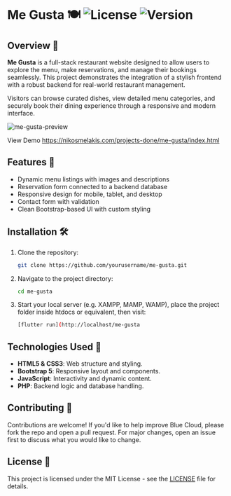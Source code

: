 # Me Gusta 🍽️ ![License](https://img.shields.io/badge/license-MIT-green) ![Version](https://img.shields.io/badge/version-1.0-blue)

## Overview 📝

**Me Gusta**  is a full-stack restaurant website designed to allow users to explore the menu, make reservations, and manage their bookings seamlessly. This project demonstrates the integration of a stylish frontend with a robust backend for real-world restaurant management.

Visitors can browse curated dishes, view detailed menu categories, and securely book their dining experience through a responsive and modern interface.


![me-gusta-preview](https://github.com/user-attachments/assets/20032b95-806d-45f7-8946-3e3dd577ed57)

View Demo https://nikosmelakis.com/projects-done/me-gusta/index.html


## Features 🚀

- Dynamic menu listings with images and descriptions
- Reservation form connected to a backend database
- Responsive design for mobile, tablet, and desktop
- Contact form with validation
- Clean Bootstrap-based UI with custom styling



## Installation 🛠️

1. Clone the repository:
   ```bash
   git clone https://github.com/yourusername/me-gusta.git

2. Navigate to the project directory:
   ```bash
   cd me-gusta
   
4. Start your local server (e.g. XAMPP, MAMP, WAMP), place the project folder inside htdocs or equivalent, then visit:
   ```bash
   [flutter run](http://localhost/me-gusta


## Technologies Used 🧰
- **HTML5 & CSS3**: Web structure and styling.
- **Bootstrap 5**: Responsive layout and components.
- **JavaScript**: Interactivity and dynamic content.
- **PHP**: Backend logic and database handling.


## Contributing 🤝
Contributions are welcome! If you'd like to help improve Blue Cloud, please fork the repo and open a pull request. For major changes, open an issue first to discuss what you would like to change.

## License 📄
This project is licensed under the MIT License - see the [LICENSE](https://github.com/nikosmelakis/me-gusta/blob/main/LICENSE) file for details.
